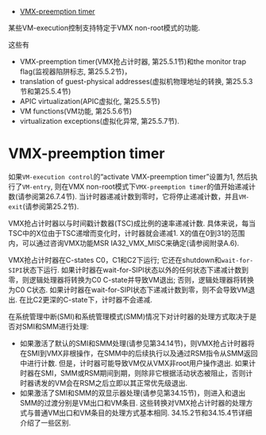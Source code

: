 
<!-- @import "[TOC]" {cmd="toc" depthFrom=1 depthTo=6 orderedList=false} -->

<!-- code_chunk_output -->

- [VMX-preemption timer](#vmx-preemption-timer)

<!-- /code_chunk_output -->

某些VM-execution控制支持特定于VMX non-root模式的功能.  

这些有
* VMX-preemption timer(VMX抢占计时器, 第25.5.1节)和the monitor trap flag(监视器陷阱标志, 第25.5.2节)，
* translation of guest-physical addresses(虚拟机物理地址的转换, 第25.5.3节和第25.5.4节)
* APIC virtualization(APIC虚拟化, 第25.5.5节)
* VM functions(VM功能, 第25.5.6节)
* virtualization exceptions(虚拟化异常, 第25.5.7节). 

# VMX-preemption timer

如果`VM-execution control`的“activate VMX-preemption timer”设置为1, 然后执行了`VM-entry`, 则在VMX non-root模式下`VMX-preemption timer`的值开始递减计数(请参阅第26.7.4节). 当计时器递减计数到零时，它将停止递减计数，并且`VM-exit`(请参阅第25.2节). 

VMX抢占计时器以与时间戳计数器(TSC)成比例的速率递减计数. 具体来说，每当TSC中的X位由于TSC递增而变化时，计时器就会递减1.  X的值在0到31的范围内，可以通过咨询VMX功能MSR IA32_VMX_MISC来确定(请参阅附录A.6). 

VMX抢占计时器在C-states C0，C1和C2下运行; 它还在shutdown和`wait-for-SIPI`状态下运行. 如果计时器在wait-for-SIPI状态以外的任何状态下递减计数到零，则逻辑处理器将转换为C0 C-state并导致VM退出; 否则，逻辑处理器将转换为C0 C状态. 如果计时器在wait-for-SIPI状态下递减计数到零，则不会导致VM退出. 在比C2更深的C-state下，计时器不会递减. 

在系统管理中断(SMI)和系统管理模式(SMM)情况下对计时器的处理方式取决于是否对SMI和SMM进行处理: 
* 如果激活了默认的SMI和SMM处理(请参见第34.14节)，则VMX抢占计时器将在SMI到VMX非根操作，在SMM中的后续执行以及通过RSM指令从SMM返回中进行计数. 但是，计时器可能导致VM仅从VMX非root用户操作退出. 如果计时器在SMI，SMM或RSM期间到期，则除非它根据活动状态被阻止，否则计时器诱发的VM会在RSM之后立即以其正常优先级退出. 
* 如果激活了SMI和SMM的双显示器处理(请参见第34.15节)，则进入和退出SMM的过渡分别是VM出口和VM条目. 这些转换对VMX抢占计时器的处理方式与普通VM出口和VM条目的处理方式基本相同.  34.15.2节和34.15.4节详细介绍了一些区别. 